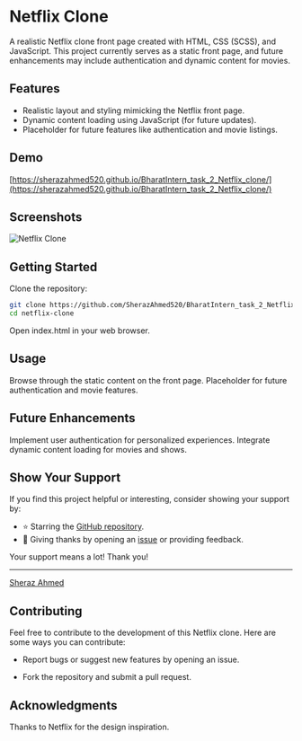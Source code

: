 # Netflix Clone

A realistic Netflix clone front page created with HTML, CSS (SCSS), and JavaScript. This project currently serves as a static front page, and future enhancements may include authentication and dynamic content for movies.

## Features

- Realistic layout and styling mimicking the Netflix front page.
- Dynamic content loading using JavaScript (for future updates).
- Placeholder for future features like authentication and movie listings.

## Demo

[https://sherazahmed520.github.io/BharatIntern_task_2_Netflix_clone/](https://sherazahmed520.github.io/BharatIntern_task_2_Netflix_clone/)

## Screenshots

![Netflix Clone](https://github.com/SherazAhmed520/BharatIntern_task_2_Netflix_clone/assets/121493727/4cb9f4f9-9ff4-452c-a5b3-fe25dde64b1b) 

## Getting Started

Clone the repository:

```bash
git clone https://github.com/SherazAhmed520/BharatIntern_task_2_Netflix_clone.git
cd netflix-clone
```
Open index.html in your web browser.

## Usage

Browse through the static content on the front page.
Placeholder for future authentication and movie features.

## Future Enhancements
Implement user authentication for personalized experiences.
Integrate dynamic content loading for movies and shows.

## Show Your Support

If you find this project helpful or interesting, consider showing your support by:

- ⭐ Starring the [GitHub repository](https://github.com/SherazAhmed520/BharatIntern_task_2_Netflix_clone).
- 🙏 Giving thanks by opening an [issue](https://github.com/SherazAhmed520/BharatIntern_task_2_Netflix_clone/issues) or providing feedback.

Your support means a lot! Thank you!

---

[Sheraz Ahmed](https://github.com/sherazahmed520)


## Contributing
Feel free to contribute to the development of this Netflix clone. Here are some ways you can contribute:

- Report bugs or suggest new features by opening an issue.

- Fork the repository and submit a pull request.

## Acknowledgments
Thanks to Netflix for the design inspiration.

